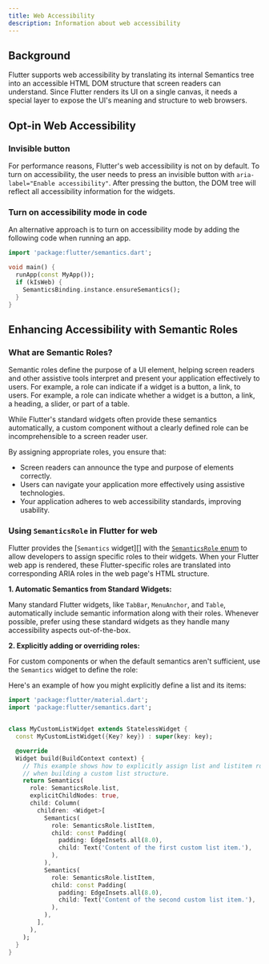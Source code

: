 ```yaml
---
title: Web Accessibility
description: Information about web accessibility
---
```


## Background
Flutter supports web accessibility by translating its internal
Semantics tree into an accessible HTML DOM structure that
screen readers can understand.
Since Flutter renders its UI on a single canvas, it needs a special layer
to expose the UI's meaning and structure to web browsers.


## Opt-in Web Accessibility

### Invisible button

For performance reasons, Flutter's web accessibility is not on by default.
To turn on accessibility, the user needs to press an invisible button with
`aria-label="Enable accessibility"`.
After pressing the button, the DOM tree will reflect all accessibility
information for the widgets.

### Turn on accessibility mode in code

An alternative approach is to turn on accessibility mode
by adding the following code when running an app.
```dart
import 'package:flutter/semantics.dart';

void main() {
  runApp(const MyApp());
  if (kIsWeb) {
    SemanticsBinding.instance.ensureSemantics();
  }
}
```



## Enhancing Accessibility with Semantic Roles

### What are Semantic Roles?

Semantic roles define the purpose of a UI element, helping screen readers
and other assistive tools interpret and present your application effectively
to users. For example, a role can indicate if a widget is a button, a link,
to users. For example, a role can indicate whether a widget is a button, a link,
a heading, a slider, or part of a table. 

While Flutter's standard widgets often provide these semantics automatically,
a custom component without a clearly defined role can be incomprehensible
to a screen reader user.


By assigning appropriate roles, you ensure that:

* Screen readers can announce the type and purpose of elements correctly.
* Users can navigate your application more effectively using assistive technologies.
* Your application adheres to web accessibility standards, improving usability.

### Using `SemanticsRole` in Flutter for web

Flutter provides the [`Semantics` widget][] with the [`SemanticsRole` enum][]
to allow developers to assign specific roles to their widgets. When your
Flutter web app is rendered, these Flutter-specific roles are translated into
corresponding ARIA roles in the web page's HTML structure.

[`SemanticsRole` enum]: {{site.api}}/flutter/dart-ui/SemanticsRole.html

**1. Automatic Semantics from Standard Widgets:**

Many standard Flutter widgets, like `TabBar`, `MenuAnchor`, and `Table`,
automatically include semantic information along with their roles.
Whenever possible, prefer using these standard widgets
as they handle many accessibility aspects out-of-the-box.

**2. Explicitly adding or overriding roles:**

For custom components or when the default semantics aren't sufficient,
use the `Semantics` widget to define the role:

Here's an example of how you might explicitly define a list and its items:

```dart
import 'package:flutter/material.dart';
import 'package:flutter/semantics.dart';


class MyCustomListWidget extends StatelessWidget {
  const MyCustomListWidget({Key? key}) : super(key: key);

  @override
  Widget build(BuildContext context) {
    // This example shows how to explicitly assign list and listitem roles
    // when building a custom list structure. 
    return Semantics(
      role: SemanticsRole.list,
      explicitChildNodes: true,
      child: Column( 
        children: <Widget>[
          Semantics(
            role: SemanticsRole.listItem, 
            child: const Padding(
              padding: EdgeInsets.all(8.0),
              child: Text('Content of the first custom list item.'),
            ),
          ),
          Semantics(
            role: SemanticsRole.listItem, 
            child: const Padding(
              padding: EdgeInsets.all(8.0),
              child: Text('Content of the second custom list item.'),
            ),
          ),
        ],
      ),
    );
  }
}

```

